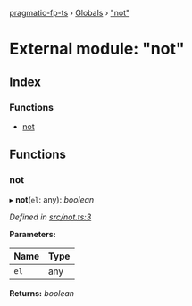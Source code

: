 [pragmatic-fp-ts](../README.md) › [Globals](../globals.md) › ["not"](_not_.md)

# External module: "not"

## Index

### Functions

* [not](_not_.md#not)

## Functions

###  not

▸ **not**(`el`: any): *boolean*

*Defined in [src/not.ts:3](https://github.com/hermann-p/pragmatic-fp-ts/blob/d79a7fd/src/not.ts#L3)*

**Parameters:**

Name | Type |
------ | ------ |
`el` | any |

**Returns:** *boolean*
